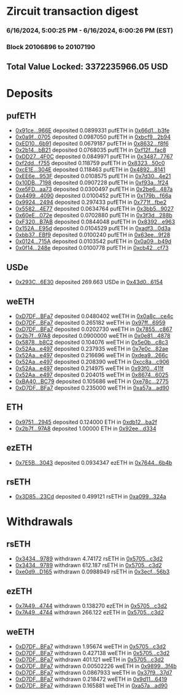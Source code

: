 # Zircuit transaction digest
### 6/16/2024, 5:00:25 PM - 6/16/2024, 6:00:26 PM (EST)
### Block 20106896 to 20107190

## Total Value Locked: 3372235966.05 USD

# Deposits
## pufETH
- [0x91ce...966E](https://etherscan.io/address/0x91ce405f2815020303CE35D80609CcEA65b1966E) deposited 0.0899331 pufETH in [0x66d1...b3fe](https://etherscan.io/tx/0x91ce405f2815020303CE35D80609CcEA65b1966E)
- [0x0a9f...0705](https://etherscan.io/address/0x0a9f137261940388358F1F4F73cEa60D9FbB0705) deposited 0.0987050 pufETH in [0xbcf9...2b94](https://etherscan.io/tx/0x0a9f137261940388358F1F4F73cEa60D9FbB0705)
- [0xED10...6b91](https://etherscan.io/address/0xED1046ddb970A96A4A89dE7277C1818576E56b91) deposited 0.0679187 pufETH in [0x8632...f8f6](https://etherscan.io/tx/0xED1046ddb970A96A4A89dE7277C1818576E56b91)
- [0x2b14...bB21](https://etherscan.io/address/0x2b1443E257591399f7fB362Facd9Abd17111bB21) deposited 0.0768035 pufETH in [0xf12f...fac8](https://etherscan.io/tx/0x2b1443E257591399f7fB362Facd9Abd17111bB21)
- [0xDD27...4F0C](https://etherscan.io/address/0xDD274847e7F062278289Ea8fa002C9191fd54F0C) deposited 0.0849971 pufETH in [0x3487...7767](https://etherscan.io/tx/0xDD274847e7F062278289Ea8fa002C9191fd54F0C)
- [0xf2dd...f755](https://etherscan.io/address/0xf2ddf3BCeeDF646B315780baCb4BAb8966f7f755) deposited 0.118759 pufETH in [0x8323...50c0](https://etherscan.io/tx/0xf2ddf3BCeeDF646B315780baCb4BAb8966f7f755)
- [0xcE1E...304E](https://etherscan.io/address/0xcE1E61964ab763398F14EfbD4c12490c8cB2304E) deposited 0.118463 pufETH in [0x4892...8141](https://etherscan.io/tx/0xcE1E61964ab763398F14EfbD4c12490c8cB2304E)
- [0xEE6e...953F](https://etherscan.io/address/0xEE6e21f649Fc6b7cF8DD7842573652b1896D953F) deposited 0.0108575 pufETH in [0x7d30...4e21](https://etherscan.io/tx/0xEE6e21f649Fc6b7cF8DD7842573652b1896D953F)
- [0x10DB...7198](https://etherscan.io/address/0x10DB6e7ba21dfb4b918bad0BA9A471a9040A7198) deposited 0.0907228 pufETH in [0xf93a...1f24](https://etherscan.io/tx/0x10DB6e7ba21dfb4b918bad0BA9A471a9040A7198)
- [0xe5FD...aa73](https://etherscan.io/address/0xe5FD0A1C2a52384F5F9695b37B957d7d3C60aa73) deposited 0.0300497 pufETH in [0x2be6...487a](https://etherscan.io/tx/0xe5FD0A1C2a52384F5F9695b37B957d7d3C60aa73)
- [0x4499...4090](https://etherscan.io/address/0x4499Ee1C1597654b56172356EA0d0b72909b4090) deposited 0.0100452 pufETH in [0x179b...f66a](https://etherscan.io/tx/0x4499Ee1C1597654b56172356EA0d0b72909b4090)
- [0x9924...2494](https://etherscan.io/address/0x99242Ec84CCb7c062F239f55BA0BF33547a62494) deposited 0.297433 pufETH in [0x771f...fbe2](https://etherscan.io/tx/0x99242Ec84CCb7c062F239f55BA0BF33547a62494)
- [0x5582...4E77](https://etherscan.io/address/0x5582923534A0f287Ffb1f016838D3Bd49A814E77) deposited 0.0634764 pufETH in [0x3bb5...9027](https://etherscan.io/tx/0x5582923534A0f287Ffb1f016838D3Bd49A814E77)
- [0x60eE...072e](https://etherscan.io/address/0x60eEf3d56A1f24D20Db64889328Cc80b4848072e) deposited 0.0702880 pufETH in [0x3f3d...288b](https://etherscan.io/tx/0x60eEf3d56A1f24D20Db64889328Cc80b4848072e)
- [0xF320...B7AB](https://etherscan.io/address/0xF320b315d46e7e0FC58cf2060Bc8211a8449B7AB) deposited 0.0844048 pufETH in [0x8392...e963](https://etherscan.io/tx/0xF320b315d46e7e0FC58cf2060Bc8211a8449B7AB)
- [0x152A...E95d](https://etherscan.io/address/0x152A322aa507d5A5786395a02834570637E8E95d) deposited 0.0104529 pufETH in [0xadf3...0d3a](https://etherscan.io/tx/0x152A322aa507d5A5786395a02834570637E8E95d)
- [0xbb37...EBf9](https://etherscan.io/address/0xbb37C1405fdF13743E539E6AFDbaEDe7D580EBf9) deposited 0.0100240 pufETH in [0x63ee...9f28](https://etherscan.io/tx/0xbb37C1405fdF13743E539E6AFDbaEDe7D580EBf9)
- [0x0124...715A](https://etherscan.io/address/0x01241fd668EfeF2C16C2FBC4A3feEA9d15be715A) deposited 0.0103542 pufETH in [0x0a09...b49d](https://etherscan.io/tx/0x01241fd668EfeF2C16C2FBC4A3feEA9d15be715A)
- [0x0f14...248e](https://etherscan.io/address/0x0f1497bBc84012a6740A2ABbe4346e92c36F248e) deposited 0.0100778 pufETH in [0xcb42...cf73](https://etherscan.io/tx/0x0f1497bBc84012a6740A2ABbe4346e92c36F248e)
## USDe
- [0x293C...6E30](https://etherscan.io/address/0x293C6937D8D82e05B01335F7B33FBA0c8e256E30) deposited 269.663 USDe in [0x43d0...6154](https://etherscan.io/tx/0x293C6937D8D82e05B01335F7B33FBA0c8e256E30)
## weETH
- [0xD7DF...BFa7](https://etherscan.io/address/0xD7DF7E085214743530afF339aFC420c7c720BFa7) deposited 0.0480402 weETH in [0x0a8c...ce4c](https://etherscan.io/tx/0xD7DF7E085214743530afF339aFC420c7c720BFa7)
- [0xD7DF...BFa7](https://etherscan.io/address/0xD7DF7E085214743530afF339aFC420c7c720BFa7) deposited 0.265182 weETH in [0x97ff...6959](https://etherscan.io/tx/0xD7DF7E085214743530afF339aFC420c7c720BFa7)
- [0xD7DF...BFa7](https://etherscan.io/address/0xD7DF7E085214743530afF339aFC420c7c720BFa7) deposited 0.0202730 weETH in [0x7855...c867](https://etherscan.io/tx/0xD7DF7E085214743530afF339aFC420c7c720BFa7)
- [0x2b7f...97A8](https://etherscan.io/address/0x2b7f4955605FF4643D81B7052100f8941B2C97A8) deposited 0.0900000 weETH in [0x0e81...4878](https://etherscan.io/tx/0x2b7f4955605FF4643D81B7052100f8941B2C97A8)
- [0x5878...b8C2](https://etherscan.io/address/0x58785b420AE8Fb37396Ddce2a011B99846DEb8C2) deposited 0.104076 weETH in [0x5e0b...c8c3](https://etherscan.io/tx/0x58785b420AE8Fb37396Ddce2a011B99846DEb8C2)
- [0x52Aa...e497](https://etherscan.io/address/0x52Aa899454998Be5b000Ad077a46Bbe360F4e497) deposited 0.237935 weETH in [0x7e0c...82ae](https://etherscan.io/tx/0x52Aa899454998Be5b000Ad077a46Bbe360F4e497)
- [0x52Aa...e497](https://etherscan.io/address/0x52Aa899454998Be5b000Ad077a46Bbe360F4e497) deposited 0.216696 weETH in [0xdea9...266c](https://etherscan.io/tx/0x52Aa899454998Be5b000Ad077a46Bbe360F4e497)
- [0x52Aa...e497](https://etherscan.io/address/0x52Aa899454998Be5b000Ad077a46Bbe360F4e497) deposited 0.208390 weETH in [0xcc8a...c906](https://etherscan.io/tx/0x52Aa899454998Be5b000Ad077a46Bbe360F4e497)
- [0x52Aa...e497](https://etherscan.io/address/0x52Aa899454998Be5b000Ad077a46Bbe360F4e497) deposited 0.214975 weETH in [0x93f0...411f](https://etherscan.io/tx/0x52Aa899454998Be5b000Ad077a46Bbe360F4e497)
- [0x52Aa...e497](https://etherscan.io/address/0x52Aa899454998Be5b000Ad077a46Bbe360F4e497) deposited 0.204015 weETH in [0x8674...6025](https://etherscan.io/tx/0x52Aa899454998Be5b000Ad077a46Bbe360F4e497)
- [0xBA40...BC79](https://etherscan.io/address/0xBA402EF8f79cD9a9C2d4C19662463e7473FbBC79) deposited 0.105686 weETH in [0xe78c...2775](https://etherscan.io/tx/0xBA402EF8f79cD9a9C2d4C19662463e7473FbBC79)
- [0xD7DF...BFa7](https://etherscan.io/address/0xD7DF7E085214743530afF339aFC420c7c720BFa7) deposited 0.235000 weETH in [0xa57a...ad90](https://etherscan.io/tx/0xD7DF7E085214743530afF339aFC420c7c720BFa7)
## ETH
- [0x9751...2945](https://etherscan.io/address/0x97518452eC958BE01457e55b96c12BC02a532945) deposited 0.124000 ETH in [0xdb12...ba2f](https://etherscan.io/tx/0x97518452eC958BE01457e55b96c12BC02a532945)
- [0x2b7f...97A8](https://etherscan.io/address/0x2b7f4955605FF4643D81B7052100f8941B2C97A8) deposited 1.00000 ETH in [0x92ee...d334](https://etherscan.io/tx/0x2b7f4955605FF4643D81B7052100f8941B2C97A8)
## ezETH
- [0x7E5B...3043](https://etherscan.io/address/0x7E5B150Ef8E4150ED050695ECBaa718A8B163043) deposited 0.0934347 ezETH in [0x7644...6b4b](https://etherscan.io/tx/0x7E5B150Ef8E4150ED050695ECBaa718A8B163043)
## rsETH
- [0x3D85...23Cd](https://etherscan.io/address/0x3D85d506b536cBFf100289e34e84C703E01C23Cd) deposited 0.499121 rsETH in [0xa099...324a](https://etherscan.io/tx/0x3D85d506b536cBFf100289e34e84C703E01C23Cd)
# Withdrawals
## rsETH
- [0x3434...9789](https://etherscan.io/address/0x34349c5569e7B846c3558961552D2202760A9789) withdrawn 4.74172 rsETH in [0x5705...c3d2](https://etherscan.io/tx/0x34349c5569e7B846c3558961552D2202760A9789)
- [0x3434...9789](https://etherscan.io/address/0x34349c5569e7B846c3558961552D2202760A9789) withdrawn 612.187 rsETH in [0x5705...c3d2](https://etherscan.io/tx/0x34349c5569e7B846c3558961552D2202760A9789)
- [0xe0d9...D165](https://etherscan.io/address/0xe0d9fF0a81Dd44687DcbaC403Cf2D948a0aeD165) withdrawn 0.0988949 rsETH in [0x3ecf...56b3](https://etherscan.io/tx/0xe0d9fF0a81Dd44687DcbaC403Cf2D948a0aeD165)
## ezETH
- [0x7A49...4744](https://etherscan.io/address/0x7A493Be5c2ce014cD049Bf178a1ac0Db1B434744) withdrawn 0.138270 ezETH in [0x5705...c3d2](https://etherscan.io/tx/0x7A493Be5c2ce014cD049Bf178a1ac0Db1B434744)
- [0x7A49...4744](https://etherscan.io/address/0x7A493Be5c2ce014cD049Bf178a1ac0Db1B434744) withdrawn 266.122 ezETH in [0x5705...c3d2](https://etherscan.io/tx/0x7A493Be5c2ce014cD049Bf178a1ac0Db1B434744)
## weETH
- [0xD7DF...BFa7](https://etherscan.io/address/0xD7DF7E085214743530afF339aFC420c7c720BFa7) withdrawn 1.95674 weETH in [0x5705...c3d2](https://etherscan.io/tx/0xD7DF7E085214743530afF339aFC420c7c720BFa7)
- [0xD7DF...BFa7](https://etherscan.io/address/0xD7DF7E085214743530afF339aFC420c7c720BFa7) withdrawn 0.427138 weETH in [0x5705...c3d2](https://etherscan.io/tx/0xD7DF7E085214743530afF339aFC420c7c720BFa7)
- [0xD7DF...BFa7](https://etherscan.io/address/0xD7DF7E085214743530afF339aFC420c7c720BFa7) withdrawn 401.121 weETH in [0x5705...c3d2](https://etherscan.io/tx/0xD7DF7E085214743530afF339aFC420c7c720BFa7)
- [0xD7DF...BFa7](https://etherscan.io/address/0xD7DF7E085214743530afF339aFC420c7c720BFa7) withdrawn 0.00502226 weETH in [0x9899...3f4b](https://etherscan.io/tx/0xD7DF7E085214743530afF339aFC420c7c720BFa7)
- [0xD7DF...BFa7](https://etherscan.io/address/0xD7DF7E085214743530afF339aFC420c7c720BFa7) withdrawn 0.0867933 weETH in [0x37f9...37d7](https://etherscan.io/tx/0xD7DF7E085214743530afF339aFC420c7c720BFa7)
- [0xD7DF...BFa7](https://etherscan.io/address/0xD7DF7E085214743530afF339aFC420c7c720BFa7) withdrawn 0.218472 weETH in [0x9d11...6419](https://etherscan.io/tx/0xD7DF7E085214743530afF339aFC420c7c720BFa7)
- [0xD7DF...BFa7](https://etherscan.io/address/0xD7DF7E085214743530afF339aFC420c7c720BFa7) withdrawn 0.165881 weETH in [0xa57a...ad90](https://etherscan.io/tx/0xD7DF7E085214743530afF339aFC420c7c720BFa7)
